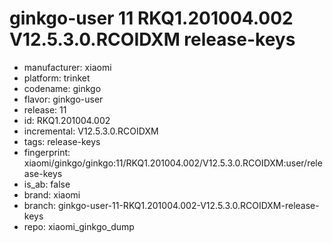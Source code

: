 # ginkgo-user 11 RKQ1.201004.002 V12.5.3.0.RCOIDXM release-keys
- manufacturer: xiaomi
- platform: trinket
- codename: ginkgo
- flavor: ginkgo-user
- release: 11
- id: RKQ1.201004.002
- incremental: V12.5.3.0.RCOIDXM
- tags: release-keys
- fingerprint: xiaomi/ginkgo/ginkgo:11/RKQ1.201004.002/V12.5.3.0.RCOIDXM:user/release-keys
- is_ab: false
- brand: xiaomi
- branch: ginkgo-user-11-RKQ1.201004.002-V12.5.3.0.RCOIDXM-release-keys
- repo: xiaomi_ginkgo_dump
